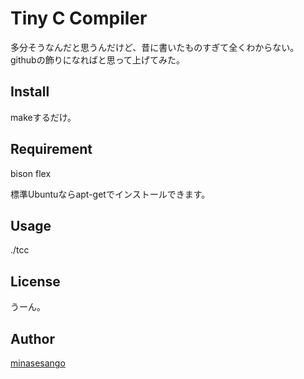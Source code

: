 Tiny C Compiler
====

多分そうなんだと思うんだけど、昔に書いたものすぎて全くわからない。
githubの飾りになればと思って上げてみた。

## Install

makeするだけ。

## Requirement

bison
flex

標準Ubuntuならapt-getでインストールできます。

## Usage

./tcc

## License

うーん。

## Author

[minasesango](https://github.com/minasesango)



